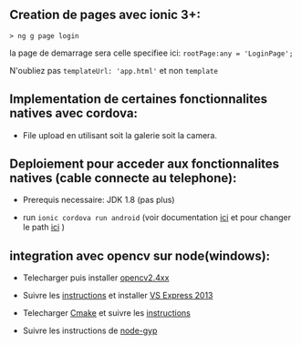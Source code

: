 ## Creation de pages avec ionic 3+:

`> ng g page login`

la page de demarrage sera celle specifiee ici:
`rootPage:any = 'LoginPage';`


N'oubliez pas `templateUrl: 'app.html'` et non  `template`

## Implementation de certaines fonctionnalites natives avec cordova:

* File upload en utilisant soit la galerie soit la camera.

## Deploiement pour acceder aux fonctionnalites natives (cable connecte au telephone):

* Prerequis necessaire: JDK 1.8 (pas plus)

* run `ionic cordova run android` (voir documentation [ici](https://ionicframework.com/docs/intro/deploying/) et pour changer le path [ici](https://www.mkyong.com/java/how-to-set-java_home-on-windows-10/) )

## integration avec opencv sur node(windows):

* Telecharger puis installer [opencv2.4xx](https://sourceforge.net/projects/opencvlibrary/files/opencv-win/2.4.13/opencv-2.4.13.4-vc14.exe/download)

* Suivre les [instructions](http://peterbraden.github.io/node-opencv/) et installer  [VS Express 2013](https://github.com/EQEmu/Server/wiki/Visual-Studio-Express-2013-for-Windows-Desktop)

* Telecharger [Cmake](https://cmake.org/download/) et suivre les [instructions](https://perso.uclouvain.be/allan.barrea/opencv/cmake_config.html)

* Suivre les instructions de [node-gyp](https://github.com/nodejs/node-gyp) 
